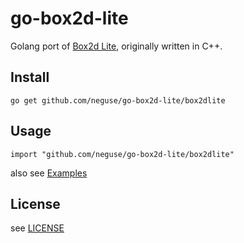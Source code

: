 go-box2d-lite
=============

Golang port of [Box2d Lite](http://code.google.com/p/box2d/downloads/detail?name=Box2D_Lite.zip), originally written in C++.

## Install

`
go get github.com/neguse/go-box2d-lite/box2dlite
`

## Usage

`
import "github.com/neguse/go-box2d-lite/box2dlite"
`

also see [Examples](examples/main.go)

## License

see [LICENSE](LICENSE)

